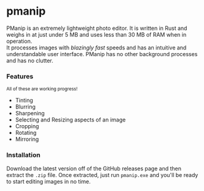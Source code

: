 # pmanip
PManip is an extremely lightweight photo editor. It is written in Rust and weighs in at just under 5 MB and uses less than 30 MB of RAM when in operation.  
It processes images with *blazingly fast* speeds and has an intuitive and understandable user interface.
PManip has no other background processes and has no clutter.
### Features
<sub>All of these are working progress!</sub>
- Tinting
- Blurring
- Sharpening
- Selecting and Resizing aspects of an image
- Cropping
- Rotating
- Mirroring

### Installation
Download the latest version off of the GitHub releases page and then extract the `.zip` file. 
Once extracted, just run `pmanip.exe` and you'll be ready to start editing images in no time.